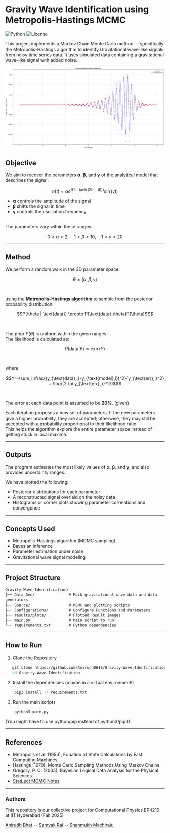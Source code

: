 # Gravity Wave Identification using Metropolis-Hastings MCMC

![Python](https://img.shields.io/badge/Python-3.8%2B-blue) ![License](https://img.shields.io/badge/license-MIT-green) 

This project implements a Markov Chain Monte Carlo method -- specifically the Metropolis-Hastings algorithm to identify Gravitational wave-like signals from noisy time series data.
It uses simulated data containing a gravitational wave–like signal with added noise.

![Predicted Fit](https://github.com/Anirudh0616/Gravity-Wave-Identification/blob/main/Results/Plots/Gravitational_Wave_pred.png)

## Objective
We aim to recover the parameters **α**, **β**, and **γ** of the analytical model that describes the signal:

```math
h(t)=\alpha e^{t\left(1-\tanh\left(2(t-\beta)\right)\right)}\sin(\gamma t)
```

* **α** controls the amplitude of the signal  
* **β** shifts the signal in time  
* **γ** controls the oscillation frequency  

<br>
The parameters vary within these ranges:


```math
0<\alpha<2, \quad 1<\beta<10,\quad 1<\gamma<20
```

---

## Method

We perform a random walk in the 3D parameter space:
```math
\theta = (\alpha,\beta,\gamma)
```

<br>

using the **Metropolis–Hastings algorithm** to sample from the posterior probability distribution:

```math
P(\theta | \text{data}) \propto P(\text{data}|\theta)P(\theta)$
```

<br>

The prior $P(\theta)$ is uniform within the given ranges.  
The likelihood is calculated as:
```math
P(\text{data}|\theta) \propto \exp(Y)
```

<br>

where

```math
Y=-\sum_i \frac{(y_{\text{data},i}-y_{\text{model},i})^2}{y_{\text{err},i}^2} + \log\(2 \pi y_{\text{err}, i}^2\)$
```
<br>


The error at each data point is assumed to be **20%**. (given)

Each iteration proposes a new set of parameters. If the new parameters give a higher probability, they are accepted; otherwise, they may still be accepted with a probability proportional to their likelihood ratio.  
This helps the algorithm explore the entire parameter space instead of getting stuck in local maxima.

---

## Outputs

The program estimates the most likely values of **α**, **β**, and **γ**, and also provides uncertainty ranges.  

We have plotted the following:
- Posterior distributions for each parameter  
- A reconstructed signal overlaid on the noisy data  
- Histograms or corner plots showing parameter correlations and convergence  

---

## Concepts Used

- Metropolis–Hastings algorithm (MCMC sampling)  
- Bayesian inference  
- Parameter estimation under noise  
- Gravitational wave signal modeling  

---
## Project Structure
```text
Gravity-Wave-Identification/
├── Data_Gen/               # Mock gravitational wave data and data generators
├── Source/                 # MCMC and plotting scripts
├── Configurations/         # Configure Functions and Parameters 
├── results/plots/          # Plotted Result images
├── main.py                 # Main script to run! 
└── requirements.txt        # Python dependencies
```
---
## How to Run
1. Clone the Repository
```bash
   git clone https://github.com/Anirudh0616/Gravity-Wave-Identification.git
   cd Gravity-Wave-Identification
```
2. Install the dependencies (maybe in a virtual environment!)
```bash
    pip3 install -r requirements.txt
```
3. Run the main scripts
```bash
    python3 main.py
```

(You might have to use python/pip instead of python3/pip3)

---
## References

- Metropolis et al. (1953), Equation of State Calculations by Fast Computing Machines
- Hastings (1970), Monte Carlo Sampling Methods Using Markov Chains
- Gregory, P. C. (2005), Bayesian Logical Data Analysis for the Physical Sciences
 - [StatLect MCMC Notes](https://www.statlect.com/fundamentals-of-statistics/Metropolis-Hastings-algorithm)
---
### Authors
This repository is our collective project for Computational Physics EP4210 at IIT Hyderabad (Fall 2025)


[Anirudh Bhat](https://github.com/Anirudh0616) -- [Samyak Rai](https://github.com/Sammybro11) -- [Shanmukh Machiraju](https://github.com/1mach0)

